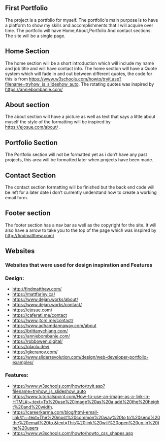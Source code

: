  
## First Portfolio
 The project is a portfolio for myself. The portfolio's main purpose is to have a platform to show my skills and accomplishments that I will acquire over time. The portfolio will have Home,About,Portfolio And contact sections. The site will be a single page. 
 
## Home Section
The home section will be a short introduction which will include my name and job title and will have contact info. The home section will have a Quote system which will fade in and out between different quotes, the code for this is from https://www.w3schools.com/howto/tryit.asp?filename=tryhow_js_slideshow_auto. The rotating quotes was inspired by https://anniebombanie.com/ 
 
 
## About section
The about section will have a picture as well as text that says a little about myself the style of the formatting will be inspired by https://ejosue.com/about/ .
 
## Portfolio Section
The Portfolio section will not be formatted yet as i don’t have any past projects, this area will be formatted later when projects have been made.
 
## Contact Section
The contact section formatting will be finished but the back end code will be left for a later date i don’t currently understand how to create a working email form.
 
## Footer section
 
The footer section has a nav bar as well as the copyright for the site. It will also have a arrow to take you to the top of the page which was inspired by http://findmatthew.com/
 
## Websites
### Websites that were used for design inspiration and Features
 
### Design:
- http://findmatthew.com/
- https://mattfarley.ca/ 
- https://www.dejan.works/about/ 
- https://www.dejan.works/contact/ 
- https://ejosue.com/ 
- https://caferati.me/contact
- https://www.jtom.me/contact/ 
- https://www.adhamdannaway.com/about 
- https://brittanychiang.com/ 
- https://anniebombanie.com/ 
- https://robbowen.digital/
- https://olaolu.dev/ 
- https://gkeranov.com/ 
- https://www.sliderrevolution.com/design/web-developer-portfolio-examples/ 

### Features:
- https://www.w3schools.com/howto/tryit.asp?filename=tryhow_js_slideshow_auto 
- https://www.tutorialspoint.com/How-to-use-an-image-as-a-link-in-HTML#:~:text=To%20use%20image%20as%20a,add%20the%20height%20and%20width. 
- https://careerkarma.com/blog/html-email-link/#:~:text=The%20most%20common%20way%20to,to%20send%20the%20email%20to.&text=This%20link%20will%20open%20up,in%20the%20users
- https://www.w3schools.com/howto/howto_css_shapes.asp

